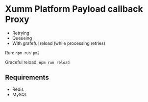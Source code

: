 # Xumm Platform Payload callback Proxy

- Retrying
- Queueing
- With grafeful reload (while processing retries)

Run: `npm run pm2`

Graceful reload: `npm run reload`

## Requirements

- Redis
- MySQL

